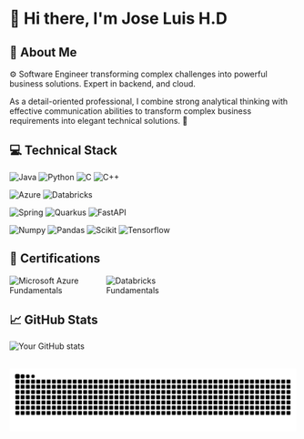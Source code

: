 # 👋 Hi there, I'm Jose Luis H.D

## 🚀 About Me

⚙️ Software Engineer transforming complex challenges into powerful business solutions. Expert in backend, and cloud.

As a detail-oriented professional, I combine strong analytical thinking with effective communication abilities to transform complex business requirements into elegant technical solutions. 🎯

## 💻 Technical Stack

![Java](https://img.shields.io/badge/Java-ED8B00?style=for-the-badge&logo=openjdk&logoColor=white)
![Python](https://img.shields.io/badge/Python-FFD43B?style=for-the-badge&logo=python&logoColor=blue)
![C](https://img.shields.io/badge/C-00599C?style=for-the-badge&logo=c&logoColor=white)
![C++](https://img.shields.io/badge/C%2B%2B-00599C?style=for-the-badge&logo=c%2B%2B&logoColor=white)


![Azure](https://img.shields.io/badge/azure-0089D6?style=for-the-badge&logo=azure&logoColor=white)
![Databricks](https://img.shields.io/badge/Databricks-FF3621?style=for-the-badge&logo=Databricks&logoColor=white)

![Spring](https://img.shields.io/badge/Spring-6DB33F?style=for-the-badge&logo=spring&logoColor=white)
![Quarkus](https://img.shields.io/badge/Quarkus-000000?style=for-the-badge&logo=quarkus)
![FastAPI](https://img.shields.io/badge/fastapi-109989?style=for-the-badge&logo=FASTAPI&logoColor=white)

![Numpy](https://img.shields.io/badge/Numpy-777BB4?style=for-the-badge&logo=numpy&logoColor=white)
![Pandas](https://img.shields.io/badge/Pandas-2C2D72?style=for-the-badge&logo=pandas&logoColor=white)
![Scikit](https://img.shields.io/badge/scikit_learn-F7931E?style=for-the-badge&logo=scikit-learn&logoColor=white)
![Tensorflow](https://img.shields.io/badge/TensorFlow-FF6F00?style=for-the-badge&logo=TensorFlow&logoColor=white)


## 📜 Certifications
<div style="display: flex; gap: 20px; align-items: center;">
  <img src="https://learn.microsoft.com/media/learn/certification/badges/microsoft-certified-fundamentals-badge.svg" alt="Microsoft Azure Fundamentals" width="150"/>
  <img src="https://templates.images.credential.net/1706553228549411657404043064415.png" alt="Databricks Fundamentals" width="100"/>
</div>


## 📈 GitHub Stats
![Your GitHub stats](https://github-readme-stats.vercel.app/api?username=JoseLuisHD&show_icons=true&theme=dracula)


<br clear="both">

<img src="https://raw.githubusercontent.com/JoseLuisHD/JoseLuisHD/output/snake.svg" alt="Snake animation" />